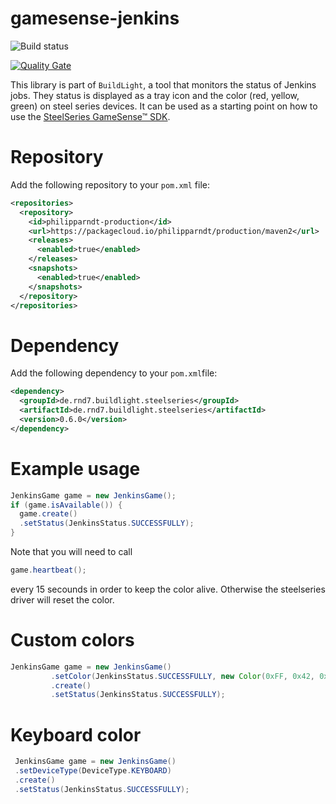 # gamesense-jenkins

![Build status](https://travis-ci.org/philipparndt/gamesense-jenkins.svg?branch=master)

[![Quality Gate](https://sonarcloud.io/api/project_badges/quality_gate?project=de.rnd7.buildlight.steelseries%3Ade.rnd7.buildlight.steelseries.parent&branch=master)](https://sonarcloud.io/dashboard?id=de.rnd7.buildlight.steelseries%3Ade.rnd7.buildlight.steelseries.parent)

This library is part of `BuildLight`, a tool that monitors the status of Jenkins jobs. They status is displayed as a tray icon and the color (red, yellow, green) on steel series devices. It can be used as a starting point on how to use the [SteelSeries GameSense™ SDK](https://github.com/SteelSeries/gamesense-sdk).

# Repository

Add the following repository to your `pom.xml` file:

```xml
<repositories>
  <repository>
    <id>philipparndt-production</id>
    <url>https://packagecloud.io/philipparndt/production/maven2</url>
    <releases>
      <enabled>true</enabled>
    </releases>
    <snapshots>
      <enabled>true</enabled>
    </snapshots>
  </repository>
</repositories>
```

# Dependency

Add the following dependency to your `pom.xml`file:
```xml
<dependency>
  <groupId>de.rnd7.buildlight.steelseries</groupId>
  <artifactId>de.rnd7.buildlight.steelseries</artifactId>
  <version>0.6.0</version>
</dependency>
```

# Example usage

```java
JenkinsGame game = new JenkinsGame();
if (game.isAvailable()) {
  game.create()
  .setStatus(JenkinsStatus.SUCCESSFULLY);
}
```

Note that you will need to call
```java
game.heartbeat();
```

every 15 secounds in order to keep the color alive. Otherwise the steelseries driver will reset the color.

# Custom colors

```java
JenkinsGame game = new JenkinsGame()
		 .setColor(JenkinsStatus.SUCCESSFULLY, new Color(0xFF, 0x42, 0x0D))
		 .create()
		 .setStatus(JenkinsStatus.SUCCESSFULLY);
```

# Keyboard color

```java
 JenkinsGame game = new JenkinsGame()
 .setDeviceType(DeviceType.KEYBOARD)
 .create()
 .setStatus(JenkinsStatus.SUCCESSFULLY);
```
